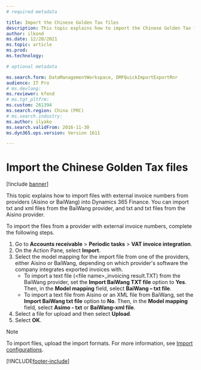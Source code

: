 ```yaml
---
# required metadata

title: Import the Chinese Golden Tax files
description: This topic explains how to import the Chinese Golden Tax files into Microsoft Dynamics 365 Finance.
author: ilkond
ms.date: 12/20/2021
ms.topic: article
ms.prod: 
ms.technology: 

# optional metadata

ms.search.form: DataManagementWorkspace, DMFQuickImportExportRnr
audience: IT Pro
# ms.devlang: 
ms.reviewer: kfend
# ms.tgt_pltfrm: 
ms.custom: 261394
ms.search.region: China (PRC)
# ms.search.industry: 
ms.author: ilyako
ms.search.validFrom: 2016-11-30
ms.dyn365.ops.version: Version 1611

---
```


# Import the Chinese Golden Tax files

[!include [banner](../includes/banner.md)]
  
This topic explains how to import files with external invoice numbers from providers (Aisino or BaiWang) into Dynamics 365 Finance. You can import txt and xml files from the BaiWang provider, and txt and txt files from the Aisino provider.

To import the files from a provider with external invoice numbers, complete the following steps.

1. Go to **Accounts receivable** > **Periodic tasks** > **VAT invoice integration**.
2. On the Action Pane, select **Import**. 
3. Select the model mapping for the import file from one of the providers, either Aisino or BaiWang, depending on which provider's software the company integrates exported invoices with. 
   - To import a text file (\<file name\>_invoicing result.TXT) from the BaiWang provider, set the **Import BaiWang TXT file** option to **Yes**. Then, in the **Model mapping** field, select **BaiWang – txt file**.
   - To import a text file from Aisino or an XML file from BaiWang, set the **Import BaiWang txt file** option to **No**. Then, in the **Model mapping** field, select **Asimo - txt** or **BaiWang-xml file**.
6. Select a file for upload and then select **Upload**.
7. Select **OK**.
  
 > [!NOTE] 
 > To import files, upload the import formats. For more information, see [Import configurations](apac-chn-tax-integration.md).



[!INCLUDE[footer-include](../../includes/footer-banner.md)]
